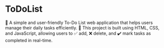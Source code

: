 # ToDoList
📝 A simple and user-friendly To-Do List web application that helps users manage their daily tasks efficiently. 🚀 This project is built using HTML, CSS, and JavaScript, allowing users to ✅ add, ❌ delete, and ✔️ mark tasks as completed in real-time.
